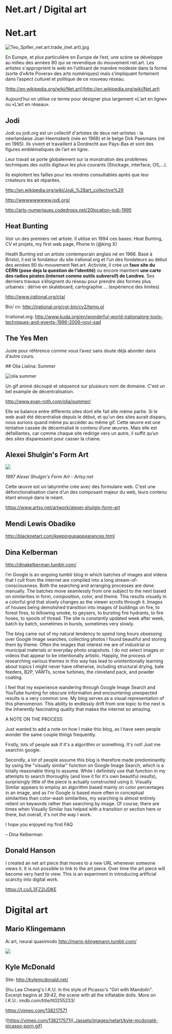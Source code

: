 # Net.art / Digital art

<!-- toc -->

# Net.art

![Teo_Spiller_net.art.trade_(net.art).jpg](../assets/images/netart/Teo_Spiller_net.art.trade_net.art.jpg)

En Europe, et plus particulière en Europe de l’est, une scène se développe au milieu des années 90 qui se revendique du mouvement net.art. Les artistes s'approprient le web en l’utilisant de manière modeste dans la forme (sorte d’«Arte Povera» des arts numériques) mais s’impliquant fortement dans l’aspect culturel et politique de ce nouveau réseau.

[http://en.wikipedia.org/wiki/Net.art](http://en.wikipedia.org/wiki/Net.art)

Aujourd’hui on utilise ce terme pour désigner plus largement «L’art en ligne» ou «L’art en réseau».

## Jodi

Jodi ou jodi.org est un collectif d'artistes de deux net-artistes : la néerlandaise Joan Heemskerk (née en 1968) et le belge Dirk Paesmans (né en 1965). Ils vivent et travaillent à Dordrecht aux Pays-Bas et sont des figures emblématiques de l’art en ligne.

Leur travail se porte globalement sur la monstration des problèmes techniques des outils digitaux les plus courants (Stockage, interface, OS,…).

Ils exploitent les failles pour les rendres consultables après que leur créateurs les ait réparées.

http://en.wikipedia.org/wiki/Jodi_%28art_collective%29

http://wwwwwwwww.jodi.org/

http://arts-numeriques.codedrops.net/20location-jodi-1995

## Heat Bunting

Voir un des premiers net artiste. Il utilise en 1994 ces bases: Heat Bunting, CV et projets, my first web page, Phone In (@king X)

Heath Bunting est un artiste contemporain anglais né en 1966. Basé à Bristol, il est le fondateur du site irational.org et l’un des fondateurs au début des années 90 du mouvement Net.art. Activiste, il crée un **faux site du CERN (pose deja la question de l’identité)** ou encore maintient **une carte des radios pirates (internet comme outils subversif) de Londres**. Ses derniers travaux s’éloignent du réseau pour prendre des formes plus urbaines : dérive en skateboard, cartographie ... (expérience des limites)

http://www.irational.org/cta/

Bio/ cv: http://irational.org/cgi-bin/cv2/temp.pl

Irrational.org: http://www.kuda.org/en/wonderful-world-irationalorg-tools-techniques-and-events-1996-2006-novi-sad

## The Yes Men

Juste pour référence comme vous l’avez sans doute déjà aborder dans d’autre cours.

## Olia Lialina: Summer

![olia summer](../assets/images/netart/olia03.gif)

Un gif animé découpé et séquencé sur plusieurs nom de domaine.
C'est un bel example de décentralisation.

http://www.evan-roth.com/olia/summer/

Elle se balance entre différents sites dont elle fait elle même partie.
Si le web avait été décentralisé depuis le début, et qu'un des sites aurait disparu, nous aurions quand même pu accéder au même gif.
Cette œuvre est une tentative cassée de décentralisé le contenu d’une œuvres. Mais elle est défaillantes, car comme chaque site redirige vers un autre, il suffit qu’un des sites disparessent pour casser la chaine.

## Alexei Shulgin's Form Art

![](../assets/images/netart/alexei-shulgin-s-form-art.jpg)

_1997 Alexei Shulgin's Form Art - Artsy.net_

Cette œuvre est un labyrinthe crée avec des formulaire web.
C'est une défonctionalisation claire d’un des composant majeur du web, leurs contenu étant envoyé dans le néant.

https://www.artsy.net/artwork/alexei-shulgin-form-art

## Mendi Lewis Obadike

http://blacknetart.com/keepingupappearances.html

## Dina Kelberman

http://dinakelberman.tumblr.com/

I’m Google is an ongoing tumblr blog in which batches of images and videos that I cull from the internet are compiled into a long stream-of-consciousness. Both the searching and arranging processes are done manually. The batches move seamlessly from one subject to the next based on similarities in form, composition, color, and theme. This results visually in a colorful grid that slowly changes as the viewer scrolls through it. Images of houses being demolished transition into images of buildings on fire, to forest fires, to billowing smoke, to geysers, to bursting fire hydrants, to fire hoses, to spools of thread. The site is constantly updated week after week, batch by batch, sometimes in bursts, sometimes very slowly.

The blog came out of my natural tendency to spend long hours obsessing over Google Image searches, collecting photos I found beautiful and storing them by theme. Often the images that interest me are of industrial or municipal materials or everyday photo snapshots. I do not select images or videos that appear to be intentionally artistic. Happily, the process of researching various themes in this way has lead to unintentionally learning about topics I might never have otherwise, including structural drying, bale feeders, B2P, VAWTs, screw turbines, the cleveland pack, and powder coating.

I feel that my experience wandering through Google Image Search and YouTube hunting for obscure information and encountering unexpected results is a very common one. My blog serves as a visual representation of this phenomenon. This ability to endlessly drift from one topic to the next is the inherently fascinating quality that makes the internet so amazing.

A NOTE ON THE PROCESS

Just wanted to add a note on how I make this blog, as I have seen people wonder the same couple things frequently.

Firstly, lots of people ask if it's a algorithm or something. It's not! Just me searchin google.

Secondly, a lot of people assume this blog is therefore made predominantly by using the "visually similar" function on Google Image Search, which is a totally reasonable thing to assume. While I definitely use that function in my attempts to search thoroughly (and love it for it's own beautiful results), surprisingly little of the piece is actually constructed using it. Visually Similar appears to employ an algorithm based mainly on color percentages in an image, and as I'm Google is based more often in conceptual similarities than color-wash similarities, my searching is almost entirely relient on keywords rather than searching by image. Of course, there are times when Visually Similar has helped with a transition or section here or there, but overall, it's not the way I work.

I hope you enjoyed my first FAQ

– Dina Kelberman

## Donald Hanson

I created an net art piece that moves to a new URL whenever someone views it. It is not possible to link to the art piece. Over time the art piece will become very hard to view. This is an experiment in introducing artificial scarcity into digital work.

https://t.co/L3FZ2lJDKE

# Digital art

## Mario Klingemann

Ai art, neural quasimodo
http://mario-klingemann.tumblr.com/

![](../assets/images/netart/mario-klingemann-doll-factory.gif)

## Kyle McDonald

Site: http://kylemcdonald.net/

Shu Lea Cheang's I.K.U. in the style of Picasso's "Girl with Mandolin". Excerpt begins at 39:42, the scene with all the inflatable dolls. More on I.K.U.: imdb.com/title/tt0255233/

https://vimeo.com/138217571

![https://vimeo.com/138217571](../assets/images/netart/kyle-mcdonald-picasso-porn.gif)
